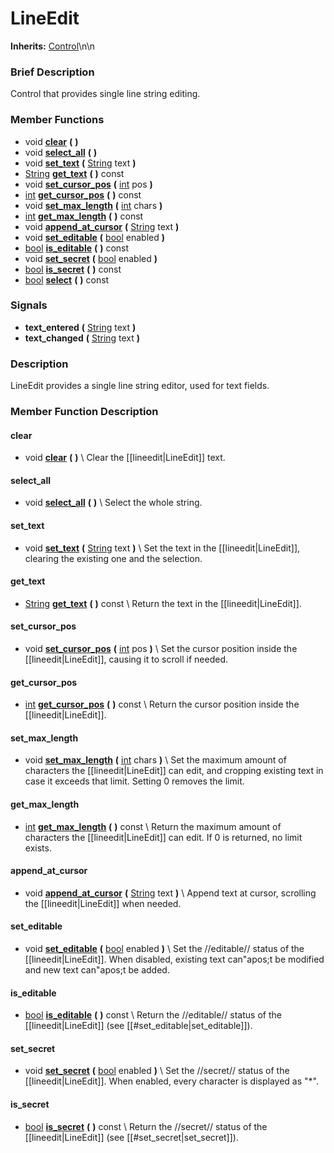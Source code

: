 #  LineEdit  
**Inherits:** [Control](class_control)\\n\\n
###  Brief Description  
Control that provides single line string editing.

###  Member Functions 
  * void  **[clear](#clear)**  **(** **)**
  * void  **[select_all](#select_all)**  **(** **)**
  * void  **[set_text](#set_text)**  **(** [String](class_string) text  **)**
  * [String](class_string)  **[get_text](#get_text)**  **(** **)** const
  * void  **[set_cursor_pos](#set_cursor_pos)**  **(** [int](class_int) pos  **)**
  * [int](class_int)  **[get_cursor_pos](#get_cursor_pos)**  **(** **)** const
  * void  **[set_max_length](#set_max_length)**  **(** [int](class_int) chars  **)**
  * [int](class_int)  **[get_max_length](#get_max_length)**  **(** **)** const
  * void  **[append_at_cursor](#append_at_cursor)**  **(** [String](class_string) text  **)**
  * void  **[set_editable](#set_editable)**  **(** [bool](class_bool) enabled  **)**
  * [bool](class_bool)  **[is_editable](#is_editable)**  **(** **)** const
  * void  **[set_secret](#set_secret)**  **(** [bool](class_bool) enabled  **)**
  * [bool](class_bool)  **[is_secret](#is_secret)**  **(** **)** const
  * [bool](class_bool)  **[select](#select)**  **(** **)** const

###  Signals  
  *  **text_entered**  **(** [String](class_string) text  **)**
  *  **text_changed**  **(** [String](class_string) text  **)**

###  Description  
LineEdit provides a single line string editor, used for text fields.

###  Member Function Description  

#### <a name="clear">clear</a>
  * void  **[clear](#clear)**  **(** **)**
\\
Clear the [[lineedit|LineEdit]] text.

#### <a name="select_all">select_all</a>
  * void  **[select_all](#select_all)**  **(** **)**
\\
Select the whole string.

#### <a name="set_text">set_text</a>
  * void  **[set_text](#set_text)**  **(** [String](class_string) text  **)**
\\
Set the text in the [[lineedit|LineEdit]], clearing the existing one and the selection.

#### <a name="get_text">get_text</a>
  * [String](class_string)  **[get_text](#get_text)**  **(** **)** const
\\
Return the text in the [[lineedit|LineEdit]].

#### <a name="set_cursor_pos">set_cursor_pos</a>
  * void  **[set_cursor_pos](#set_cursor_pos)**  **(** [int](class_int) pos  **)**
\\
Set the cursor position inside the [[lineedit|LineEdit]], causing it to scroll if needed.

#### <a name="get_cursor_pos">get_cursor_pos</a>
  * [int](class_int)  **[get_cursor_pos](#get_cursor_pos)**  **(** **)** const
\\
Return the cursor position inside the [[lineedit|LineEdit]].

#### <a name="set_max_length">set_max_length</a>
  * void  **[set_max_length](#set_max_length)**  **(** [int](class_int) chars  **)**
\\
Set the maximum amount of characters the [[lineedit|LineEdit]] can edit, and cropping existing text in case it exceeds that limit. Setting 0 removes the limit.

#### <a name="get_max_length">get_max_length</a>
  * [int](class_int)  **[get_max_length](#get_max_length)**  **(** **)** const
\\
Return the maximum amount of characters the [[lineedit|LineEdit]] can edit. If 0 is returned, no limit exists.

#### <a name="append_at_cursor">append_at_cursor</a>
  * void  **[append_at_cursor](#append_at_cursor)**  **(** [String](class_string) text  **)**
\\
Append text at cursor, scrolling the [[lineedit|LineEdit]] when needed.

#### <a name="set_editable">set_editable</a>
  * void  **[set_editable](#set_editable)**  **(** [bool](class_bool) enabled  **)**
\\
Set the //editable// status of the [[lineedit|LineEdit]]. When disabled, existing text can"apos;t be modified and new text can"apos;t be added.

#### <a name="is_editable">is_editable</a>
  * [bool](class_bool)  **[is_editable](#is_editable)**  **(** **)** const
\\
Return the //editable// status of the [[lineedit|LineEdit]] (see [[#set_editable|set_editable]]).

#### <a name="set_secret">set_secret</a>
  * void  **[set_secret](#set_secret)**  **(** [bool](class_bool) enabled  **)**
\\
Set the //secret// status of the [[lineedit|LineEdit]]. When enabled, every character is displayed as "*".

#### <a name="is_secret">is_secret</a>
  * [bool](class_bool)  **[is_secret](#is_secret)**  **(** **)** const
\\
Return the //secret// status of the [[lineedit|LineEdit]] (see [[#set_secret|set_secret]]).
